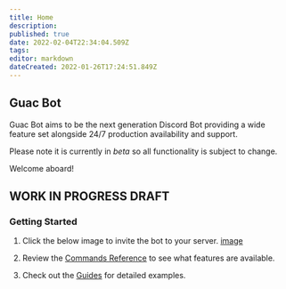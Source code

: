 ```yaml
---
title: Home
description: 
published: true
date: 2022-02-04T22:34:04.509Z
tags: 
editor: markdown
dateCreated: 2022-01-26T17:24:51.849Z
---
```


## Guac Bot

Guac Bot aims to be the next generation Discord Bot providing a wide feature set alongside 24/7 production availability and support.

Please note it is currently in _beta_ so all functionality is subject to change. 

Welcome aboard!


## WORK IN PROGRESS DRAFT


### Getting Started

1. Click the below image to invite the bot to your server.
    [image]()

1. Review the [Commands Reference](/commands) to see what features are available.
1. Check out the [Guides]() for detailed examples.